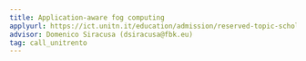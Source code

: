 ```yaml
---
title: Application-aware fog computing
applyurl: https://ict.unitn.it/education/admission/reserved-topic-scholarships
advisor: Domenico Siracusa (dsiracusa@fbk.eu)
tag: call_unitrento 
---
```

